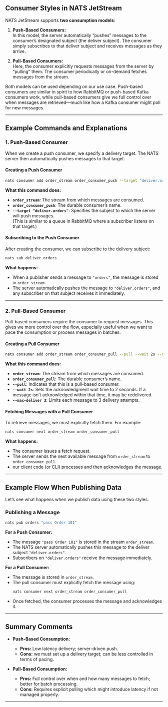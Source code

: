 ## Consumer Styles in NATS JetStream

NATS JetStream supports **two consumption models**:

1. **Push-Based Consumers:**  
   In this model, the server automatically “pushes” messages to the consumer’s designated subject (the deliver subject). The consumer simply subscribes to that deliver subject and receives messages as they arrive.

2. **Pull-Based Consumers:**  
   Here, the consumer explicitly requests messages from the server by “pulling” them. The consumer periodically or on-demand fetches messages from the stream.

Both models can be used depending on our use case. Push-based consumers are similar in spirit to how RabbitMQ or push-based Kafka consumers work, while pull-based consumers give we full control over when messages are retrieved—much like how a Kafka consumer might poll for new messages.

---

## Example Commands and Explanations

### 1. **Push-Based Consumer**

When we create a push consumer, we specify a delivery target. The NATS server then automatically pushes messages to that target.

#### **Creating a Push Consumer**

```bash
nats consumer add order_stream order_consumer_push --target "deliver.orders"
```

**What this command does:**

- **`order_stream`**: The stream from which messages are consumed.
- **`order_consumer_push`**: The durable consumer’s name.
- **`--target "deliver.orders"`**: Specifies the subject to which the server will push messages.  
  (This is similar to a queue in RabbitMQ where a subscriber listens on that target.)

#### **Subscribing to the Push Consumer**

After creating the consumer, we can subscribe to the delivery subject:

```bash
nats sub deliver.orders
```

**What happens:**

- When a publisher sends a message to `"orders"`, the message is stored in `order_stream`.
- The server automatically pushes the message to `"deliver.orders"`, and any subscriber on that subject receives it immediately.

---

### 2. **Pull-Based Consumer**

Pull-based consumers require the consumer to request messages. This gives we more control over the flow, especially useful when we want to pace the consumption or process messages in batches.

#### **Creating a Pull Consumer**

```bash
nats consumer add order_stream order_consumer_pull --pull --wait 2s --max-deliver 3
```

**What this command does:**

- **`order_stream`**: The stream from which messages are consumed.
- **`order_consumer_pull`**: The durable consumer’s name.
- **`--pull`**: Indicates that this is a pull-based consumer.
- **`--wait 2s`**: Sets the acknowledgment wait time to 2 seconds. If a message isn’t acknowledged within that time, it may be redelivered.
- **`--max-deliver 3`**: Limits each message to 3 delivery attempts.

#### **Fetching Messages with a Pull Consumer**

To retrieve messages, we must explicitly fetch them. For example:

```bash
nats consumer next order_stream order_consumer_pull
```

**What happens:**

- The consumer issues a fetch request.
- The server sends the next available message from `order_stream` to `order_consumer_pull`.
- our client code (or CLI) processes and then acknowledges the message.

---

## Example Flow When Publishing Data

Let’s see what happens when we publish data using these two styles:

### **Publishing a Message**

```bash
nats pub orders "pass Order 101"
```

**For a Push Consumer:**

- The message `"pass Order 101"` is stored in the stream `order_stream`.
- The NATS server automatically pushes this message to the deliver subject `"deliver.orders"`.
- Subscribers on `"deliver.orders"` receive the message immediately.

**For a Pull Consumer:**

- The message is stored in `order_stream`.
- The pull consumer must explicitly fetch the message using:
  ```bash
  nats consumer next order_stream order_consumer_pull
  ```
- Once fetched, the consumer processes the message and acknowledges it.

---

## Summary Comments

- **Push-Based Consumption:**  
  - **Pros:** Low latency delivery; server-driven push.
  - **Cons:** we must set up a delivery target; can be less controlled in terms of pacing.
  
- **Pull-Based Consumption:**  
  - **Pros:** Full control over when and how many messages to fetch; better for batch processing.
  - **Cons:** Requires explicit polling which might introduce latency if not managed properly.


---
